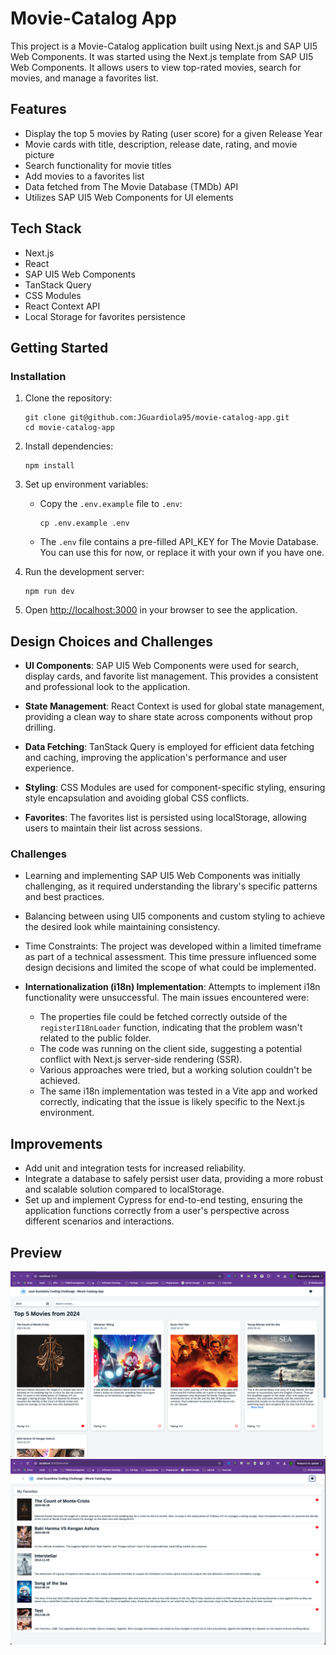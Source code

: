 # Movie-Catalog App

This project is a Movie-Catalog application built using Next.js and SAP UI5 Web Components. It was started using the Next.js template from SAP UI5 Web Components. It allows users to view top-rated movies, search for movies, and manage a favorites list.

## Features

- Display the top 5 movies by Rating (user score) for a given Release Year
- Movie cards with title, description, release date, rating, and movie picture
- Search functionality for movie titles
- Add movies to a favorites list
- Data fetched from The Movie Database (TMDb) API
- Utilizes SAP UI5 Web Components for UI elements

## Tech Stack

- Next.js
- React
- SAP UI5 Web Components
- TanStack Query
- CSS Modules
- React Context API
- Local Storage for favorites persistence

## Getting Started

### Installation

1. Clone the repository:

   ```
   git clone git@github.com:JGuardiola95/movie-catalog-app.git
   cd movie-catalog-app
   ```

2. Install dependencies:

   ```
   npm install
   ```

3. Set up environment variables:

   - Copy the `.env.example` file to `.env`:
     ```
     cp .env.example .env
     ```
   - The `.env` file contains a pre-filled API_KEY for The Movie Database. You can use this for now, or replace it with your own if you have one.

4. Run the development server:

   ```
   npm run dev
   ```

5. Open [http://localhost:3000](http://localhost:3000) in your browser to see the application.

## Design Choices and Challenges

- **UI Components**: SAP UI5 Web Components were used for search, display cards, and favorite list management. This provides a consistent and professional look to the application.

- **State Management**: React Context is used for global state management, providing a clean way to share state across components without prop drilling.

- **Data Fetching**: TanStack Query is employed for efficient data fetching and caching, improving the application's performance and user experience.

- **Styling**: CSS Modules are used for component-specific styling, ensuring style encapsulation and avoiding global CSS conflicts.

- **Favorites**: The favorites list is persisted using localStorage, allowing users to maintain their list across sessions.

### Challenges

- Learning and implementing SAP UI5 Web Components was initially challenging, as it required understanding the library's specific patterns and best practices.

- Balancing between using UI5 components and custom styling to achieve the desired look while maintaining consistency.

- Time Constraints: The project was developed within a limited timeframe as part of a technical assessment. This time pressure influenced some design decisions and limited the scope of what could be implemented.

- **Internationalization (i18n) Implementation**: Attempts to implement i18n functionality were unsuccessful. The main issues encountered were:
  - The properties file could be fetched correctly outside of the `registerI18nLoader` function, indicating that the problem wasn't related to the public folder.
  - The code was running on the client side, suggesting a potential conflict with Next.js server-side rendering (SSR).
  - Various approaches were tried, but a working solution couldn't be achieved.
  - The same i18n implementation was tested in a Vite app and worked correctly, indicating that the issue is likely specific to the Next.js environment.

## Improvements

- Add unit and integration tests for increased reliability.
- Integrate a database to safely persist user data, providing a more robust and scalable solution compared to localStorage.
- Set up and implement Cypress for end-to-end testing, ensuring the application functions correctly from a user's perspective across different scenarios and interactions.

## Preview

![home](/public/home.png)
![favorites](/public/favorites.png)
